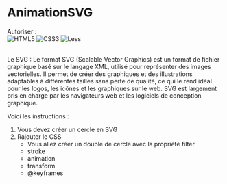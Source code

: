 # AnimationSVG
Autoriser :<br>
![HTML5](https://img.shields.io/badge/html5-%23E34F26.svg?style=for-the-badge&logo=html5&logoColor=white) ![CSS3](https://img.shields.io/badge/css3-%231572B6.svg?style=for-the-badge&logo=css3&logoColor=white) ![Less](https://img.shields.io/badge/less-2B4C80?style=for-the-badge&logo=less&logoColor=white)
<br><br>

Le SVG : Le format SVG (Scalable Vector Graphics) est un format de fichier graphique basé sur le langage XML, utilisé pour représenter des images vectorielles. Il permet de créer des graphiques et des illustrations adaptables à différentes tailles sans perte de qualité, ce qui le rend idéal pour les logos, les icônes et les graphiques sur le web. SVG est largement pris en charge par les navigateurs web et les logiciels de conception graphique.

Voici les instructions :
1. Vous devez créer un cercle en SVG
2. Rajouter le CSS
   - Vous allez créer un double de cercle avec la propriété filter
   - stroke
   - animation
   - transform
   - @keyframes 


